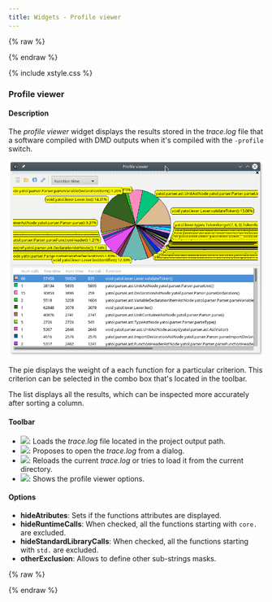 ```yaml
---
title: Widgets - Profile viewer
---
```


{% raw %}
<script src="//cdnjs.cloudflare.com/ajax/libs/anchor-js/4.0.0/anchor.min.js"></script>
{% endraw %}

{% include xstyle.css %}

### Profile viewer

#### Description

The _profile viewer_ widget displays the results stored in the _trace.log_ file that a software compiled with DMD outputs when it's compiled with the `-profile` switch.

![](img/profile_viewer.png)

The pie displays the weight of a each function for a particular criterion.
This criterion can be selected in the combo box that's located in the toolbar.

The list displays all the results, which can be inspected more accurately after sorting a column.

#### Toolbar

- <img src="{%include icurl%}other/list.png" class="tlbric"/>: Loads the _trace.log_ file located in the project output path.
- <img src="{%include icurl%}folder/folder.png" class="tlbric"/>: Proposes to open the _trace.log_ from a dialog.
- <img src="{%include icurl%}arrow/arrow_update.png" class="tlbric"/>: Reloads the current _trace.log_ or tries to load it from the current directory.
- <img src="{%include icurl%}cog/wrench.png" class="tlbric"/>: Shows the profile viewer options.

#### Options

- **hideAtributes**: Sets if the functions attributes are displayed.
- **hideRuntimeCalls**: When checked, all the functions starting with `core.` are excluded.
- **hideStandardLibraryCalls**: When checked, all the functions starting with `std.` are excluded.
- **otherExclusion**: Allows to define other sub-strings masks.

{% raw %}
<script>
anchors.add();
</script>
{% endraw %}
